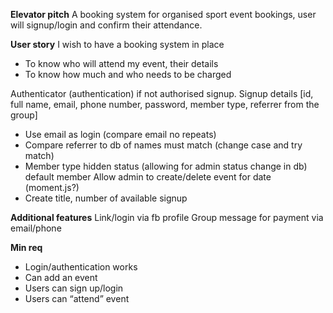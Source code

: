**Elevator pitch**
A booking system for organised sport event bookings, user will signup/login and confirm their attendance.


**User story**
I wish to have a booking system in place
-	To know who will attend my event, their details
-	To know how much and who needs to be charged

Authenticator (authentication) if not authorised signup.
Signup details [id, full name, email, phone number, password, member type, referrer from the group]
- 	Use email as login (compare email no repeats)
- 	Compare referrer to db of names must match (change case and try match)
-	Member type hidden status (allowing for admin status change in db) default member
Allow admin to create/delete event for date (moment.js?)
-	Create title, number of available signup

**Additional features**
Link/login via fb profile
Group message for payment via email/phone

**Min req**
-	Login/authentication works
-	Can add an event
-	Users can sign up/login
-	Users can “attend” event
